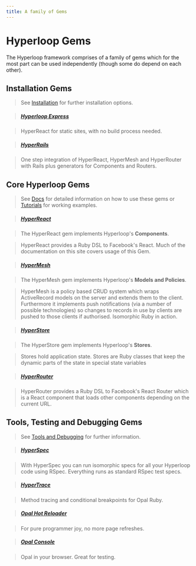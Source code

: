 ```yaml
---
title: A family of Gems
---
```

# Hyperloop Gems

The Hyperloop framework comprises of a family of gems which for the most part can be used independently (though some do depend on each other).

## Installation Gems

> See [Installation](/installation) for further installation options.

> ##### [Hyperloop Express](https://github.com/ruby-hyperloop/reactrb-express)

> HyperReact for static sites, with no build process needed.

> ##### [HyperRails](https://github.com/ruby-hyperloop/hyper-rails)

> One step integration of HyperReact, HyperMesh and HyperRouter with Rails plus generators for Components and Routers.

## Core Hyperloop Gems

> See [Docs](/docs/dsl_overview) for detailed information on how to use these gems or [Tutorials](/tutorials) for working examples.

> ##### [HyperReact](https://github.com/ruby-hyperloop/hyper-react)

> The HyperReact gem implements Hyperloop's **Components**.

 > HyperReact provides a Ruby DSL to Facebook's React. Much of the documentation on this site covers usage of this Gem.

> ##### [HyperMesh](https://github.com/ruby-hyperloop/hyper-mesh)

> The HyperMesh gem implements Hyperloop's **Models and Policies**.

> HyperMesh is a policy based CRUD system which wraps ActiveRecord models on the server and extends them to the client. Furthermore it implements push notifications (via a number of possible technologies) so changes to records in use by clients are pushed to those clients if authorised. Isomorphic Ruby in action.

> ##### [HyperStore](https://github.com/ruby-hyperloop/hyper-store)

> The HyperStore gem implements Hyperloop's **Stores**.

> Stores hold application state. Stores are Ruby classes that keep the dynamic parts of the state in special state variables

> ##### [HyperRouter](https://github.com/ruby-hyperloop/reactrb-router/tree/v2-4-0)

> HyperRouter provides a Ruby DSL to Facebook's React Router which is a React component that loads other components depending on the current URL.

## Tools, Testing and Debugging Gems

> See [Tools and Debugging](/tools/) for further information.

> ##### [HyperSpec](https://github.com/ruby-hyperloop/hyper-spec)

> With HyperSpec you can run isomorphic specs for all your Hyperloop code using RSpec. Everything runs as standard RSpec test specs.

> ##### [HyperTrace](https://github.com/ruby-hyperloop/hyper-trace)

> Method tracing and conditional breakpoints for Opal Ruby.

> ##### [Opal Hot Reloader](https://github.com/fkchang/opal-hot-reloader)

> For pure programmer joy, no more page refreshes.

> ##### [Opal Console](https://github.com/fkchang/opal-console)

> Opal in your browser. Great for testing.
